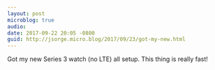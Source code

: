 ```yaml
---
layout: post
microblog: true
audio: 
date: 2017-09-22 20:05 -0800
guid: http://jsorge.micro.blog/2017/09/23/got-my-new.html
---
```

Got my new Series 3 watch (no LTE) all setup. This thing is really fast!
